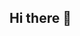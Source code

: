 ## Hi there 👋

<!--
**Oakyden/Oakyden** is a ✨ _special_ ✨ repository because its `README.md` (this file) appears on your GitHub profile.

Here are some ideas to get you started:

- 🔭 I’m currently working on a quick 'Baby Name Match' app with Clause Code to test AI/Vibe coding potential
- 🌱 I’m currently learning LLMs, AI and further backend technologies such as nodeJS
- 👯 I’m looking to collaborate on anything that can enhance my FullStack experience
- 💬 Ask me about Chelsea football club, Tennis or Rock music!
- 📫 How to reach me: https://www.linkedin.com/in/alan-oakden-b46832111/
-->
